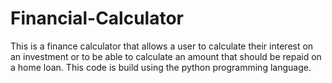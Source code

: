 # Financial-Calculator
This is a finance calculator that allows a user to calculate their interest on an investment or to be able to calculate an amount that should be repaid on a home loan.
This code is build using the python programming language.
